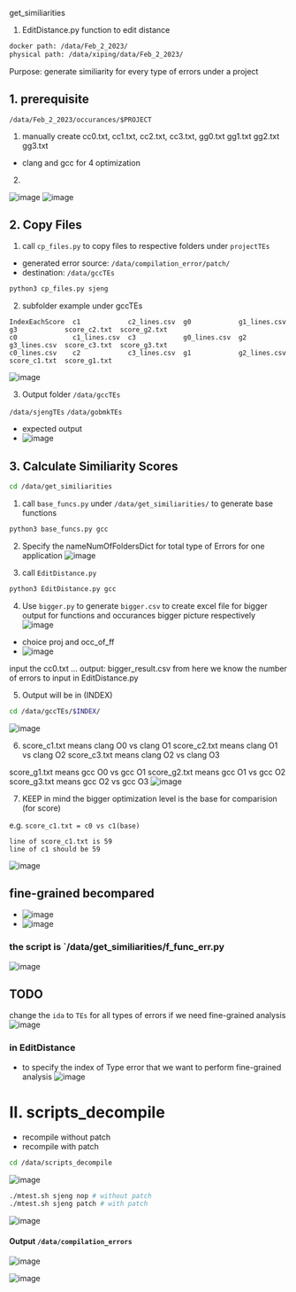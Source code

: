  get_similiarities

1. EditDistance.py
function to edit distance


```bash
docker path: /data/Feb_2_2023/
physical path: /data/xiping/data/Feb_2_2023/
```
Purpose:
generate similiarity for every type of errors under a project

## 1. prerequisite
`/data/Feb_2_2023/occurances/$PROJECT`

1. manually create cc0.txt, cc1.txt, cc2.txt, cc3.txt,  gg0.txt  gg1.txt  gg2.txt  gg3.txt
- clang and gcc for 4 optimization
2. 
![image](https://user-images.githubusercontent.com/16319106/229024136-87496e4b-86e8-4fe7-9125-e6da13e32e5c.png)
![image](https://user-images.githubusercontent.com/16319106/229024268-a217ca66-ad59-4f66-ae1e-54abc0662f23.png)


## 2. Copy Files
1. call `cp_files.py` to copy files to respective folders under `projectTEs`
- generated error source: `/data/compilation_error/patch/`
- destination: `/data/gccTEs`
```bash
python3 cp_files.py sjeng
```

2. subfolder example
under gccTEs
```
IndexEachScore  c1            c2_lines.csv  g0            g1_lines.csv  g3            score_c2.txt  score_g2.txt
c0              c1_lines.csv  c3            g0_lines.csv  g2            g3_lines.csv  score_c3.txt  score_g3.txt
c0_lines.csv    c2            c3_lines.csv  g1            g2_lines.csv  score_c1.txt  score_g1.txt
```
![image](https://user-images.githubusercontent.com/16319106/229022674-b2ee9f38-2af4-4448-9470-7413ef84cf11.png)


3. Output folder  `/data/gccTEs`

`/data/sjengTEs`
`/data/gobmkTEs`

- expected output
- ![image](https://user-images.githubusercontent.com/16319106/229026838-ebac44b8-6ce8-4ab8-b273-92ad7bdf5f52.png)

## 3. Calculate Similiarity Scores
```bash
cd /data/get_similiarities

```
1. call `base_funcs.py`
under `/data/get_similiarities/` to generate base functions
```python
python3 base_funcs.py gcc
```

2. Specify the nameNumOfFoldersDict for total type of Errors for one application
![image](https://user-images.githubusercontent.com/16319106/229033438-4b40b929-0d77-4c35-94d6-7d1d4b665b4b.png)


3. call `EditDistance.py` 
```python
python3 EditDistance.py gcc
```



4. Use `bigger.py` to generate `bigger.csv` to create excel file for bigger output
for functions and occurances bigger picture respectively
![image](https://user-images.githubusercontent.com/16319106/229034342-5a72fd62-0c85-4055-80de-daeea40fe531.png)
- choice proj and occ_of_ff
- ![image](https://user-images.githubusercontent.com/16319106/229034454-f57ec58d-fcb5-472d-b2ad-0a0eeddab77a.png)


input the cc0.txt ...
output: bigger_result.csv
from here we know the number of errors to input in EditDistance.py

5. Output will be in (INDEX)
```bash
cd /data/gccTEs/$INDEX/
```
![image](https://user-images.githubusercontent.com/16319106/229033638-58d58134-82ea-49a3-a7de-93157bc3ad7f.png)


6. score_c1.txt means clang O0 vs clang O1
score_c2.txt means clang O1 vs clang O2
score_c3.txt means clang O2 vs clang O3

score_g1.txt means gcc O0 vs gcc O1
score_g2.txt means gcc O1 vs gcc O2
score_g3.txt means gcc O2 vs gcc O3
![image](https://user-images.githubusercontent.com/16319106/229034871-d9ae1d4d-7f6d-4d30-8c2e-67e77f93ac56.png)

7. KEEP in mind the bigger optimization level is the base for comparision (for score)

e.g. 
`score_c1.txt = c0 vs c1(base)`
```
line of score_c1.txt is 59
line of c1 should be 59

```
![image](https://user-images.githubusercontent.com/16319106/229037011-e87c1276-3ec6-4b62-96e7-967ef0b6841a.png)


## fine-grained becompared

- ![image](https://user-images.githubusercontent.com/16319106/229038325-7083a3e1-2831-4ed9-acab-40b4f714db5b.png)
- ![image](https://user-images.githubusercontent.com/16319106/229038365-3fd55186-6c9f-4288-97ce-65d8b87f9e52.png)
### the script is `/data/get_similiarities/f_func_err.py
![image](https://user-images.githubusercontent.com/16319106/229038470-66caafb2-0f02-4381-b31f-393b9ad24ec4.png)

## TODO
change the `ida` to `TEs` for all types of errors if we need fine-grained analysis
![image](https://user-images.githubusercontent.com/16319106/229038986-9df3d3f9-c43d-478b-8ea4-e5e92c2068a9.png)

### in EditDistance 
- to specify the index of Type error that we want to perform fine-grained analysis
![image](https://user-images.githubusercontent.com/16319106/229039581-20857967-b62b-4d68-9266-5b03c25601a1.png)


# II. scripts_decompile
- recompile without patch
- recompile with patch
```bash
cd /data/scripts_decompile
```
![image](https://user-images.githubusercontent.com/16319106/229041045-76837bbe-f53a-4428-b725-b37f8436e6eb.png)


```bash
./mtest.sh sjeng nop # without patch
./mtest.sh sjeng patch # with patch
```
![image](https://user-images.githubusercontent.com/16319106/229041682-56e78984-4ee4-450a-aebd-40ccc5c84485.png)


#### Output `/data/compilation_errors`

![image](https://user-images.githubusercontent.com/16319106/229042410-42ba4290-6400-43a0-88e5-c85f092f940e.png)

![image](https://user-images.githubusercontent.com/16319106/229042344-847b4c7b-330f-428c-9c15-34cb0b586756.png)

